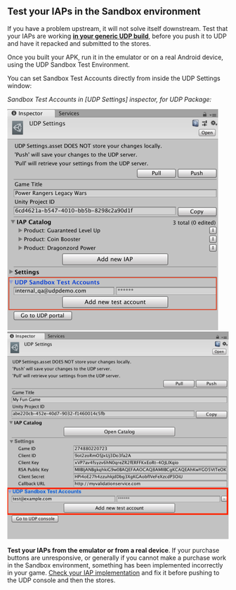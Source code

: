 ## Test your IAPs in the Sandbox environment 

If you have a problem upstream, it will not solve itself downstream. Test that your IAPs are working **<u>in your generic UDP build</u>**, before you push it to UDP and have it repacked and submitted to the stores.

Once you built your APK, run it in the emulator or on a real Android device, using the UDP Sandbox Test Environment. 

You can set Sandbox Test Accounts directly from inside the UDP Settings window:

*Sandbox Test Accounts in [UDP Settings] inspector, for UDP Package:*

![img](images/image_66.png)
![img](images/image_65.png)

**Test your IAPs from the emulator or from a real device**. If your purchase buttons are unresponsive, or generally if you cannot make a purchase work in the Sandbox environment, something has been implemented incorrectly in your game. [Check your IAP implementation](Check_your_IAP_implementation.md) and fix it before pushing to the UDP console and then the stores.

